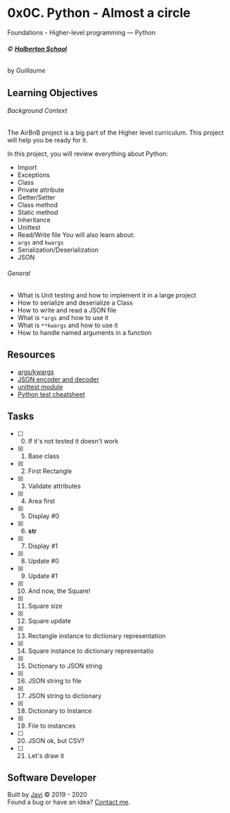 # 0x0C. Python - Almost a circle
Foundations - Higher-level programming ― Python

###### :copyright: **[Holberton School](https://www.holbertonschool.com/)**
by _Guillaume_

## Learning Objectives
###### Background Context
The AirBnB project is a big part of the Higher level curriculum. This project will help you be ready for it.

In this project, you will review everything about Python:

* Import
* Exceptions
* Class
* Private attribute
* Getter/Setter
* Class method
* Static method
* Inheritance
* Unittest
* Read/Write file
You will also learn about:
* ```args``` and ```kwargs```
* Serialization/Deserialization
* JSON

###### General
* What is Unit testing and how to implement it in a large project
* How to serialize and deserialize a Class
* How to write and read a JSON file
* What is ```*args``` and how to use it
* What is ```**kwargs``` and how to use it
* How to handle named arguments in a function

## Resources
* [args/kwargs](https://pythontips.com/2013/08/04/args-and-kwargs-in-python-explained/)
* [JSON encoder and decoder](https://docs.python.org/3/library/json.html)
* [unittest module](https://docs.python.org/3.4/library/unittest.html#module-unittest)
* [Python test cheatsheet](https://www.pythonsheets.com/notes/python-tests.html)

## Tasks
* [ ] 0. If it's not tested it doesn't work
* [x] 1. Base class
* [x] 2. First Rectangle
* [x] 3. Validate attributes
* [x] 4. Area first
* [x] 5. Display #0
* [x] 6. __str__
* [x] 7. Display #1
* [x] 8. Update #0
* [x] 9. Update #1
* [x] 10. And now, the Square!
* [x] 11. Square size
* [x] 12. Square update
* [x] 13. Rectangle instance to dictionary representation
* [x] 14. Square instance to dictionary representatio
* [x] 15. Dictionary to JSON string
* [x] 16. JSON string to file
* [x] 17. JSON string to dictionary
* [x] 18. Dictionary to Instance
* [x] 19. File to instances
* [ ] 20. JSON ok, but CSV?
* [ ] 21. Let's draw it

## Software Developer
Built by [Javi](https://github.com/javi0b01) :copyright: 2019 - 2020  
Found a bug or have an idea? [Contact me](https://www.linkedin.com/in/javi0b01/).
